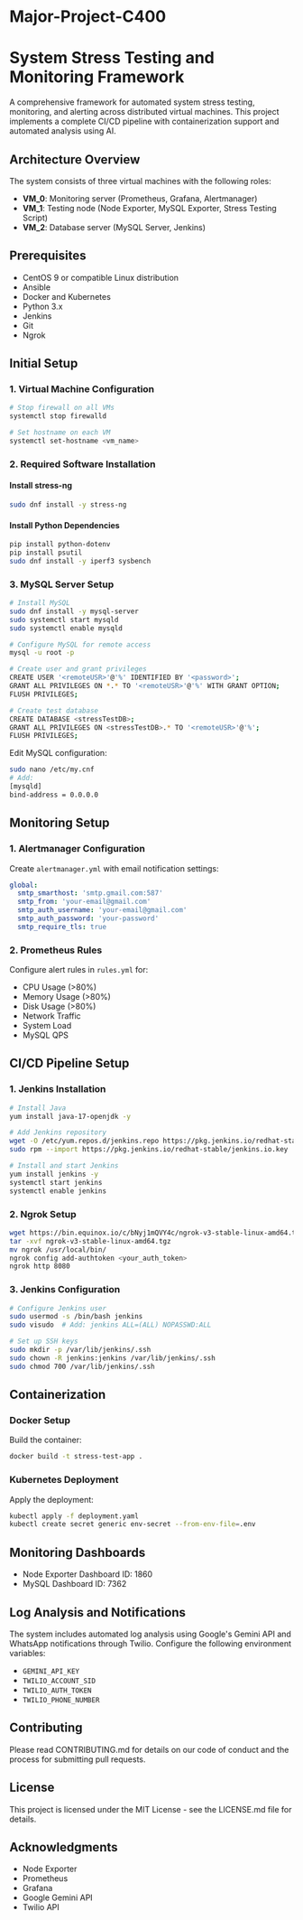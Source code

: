 # Major-Project-C400
# System Stress Testing and Monitoring Framework

A comprehensive framework for automated system stress testing, monitoring, and alerting across distributed virtual machines. This project implements a complete CI/CD pipeline with containerization support and automated analysis using AI.

## Architecture Overview

The system consists of three virtual machines with the following roles:

- **VM_0**: Monitoring server (Prometheus, Grafana, Alertmanager)
- **VM_1**: Testing node (Node Exporter, MySQL Exporter, Stress Testing Script)
- **VM_2**: Database server (MySQL Server, Jenkins)

## Prerequisites

- CentOS 9 or compatible Linux distribution
- Ansible
- Docker and Kubernetes
- Python 3.x
- Jenkins
- Git
- Ngrok

## Initial Setup

### 1. Virtual Machine Configuration

```bash
# Stop firewall on all VMs
systemctl stop firewalld

# Set hostname on each VM
systemctl set-hostname <vm_name>
```

### 2. Required Software Installation

#### Install stress-ng
```bash
sudo dnf install -y stress-ng
```

#### Install Python Dependencies
```bash
pip install python-dotenv
pip install psutil
sudo dnf install -y iperf3 sysbench
```

### 3. MySQL Server Setup

```bash
# Install MySQL
sudo dnf install -y mysql-server
sudo systemctl start mysqld
sudo systemctl enable mysqld

# Configure MySQL for remote access
mysql -u root -p

# Create user and grant privileges
CREATE USER '<remoteUSR>'@'%' IDENTIFIED BY '<password>';
GRANT ALL PRIVILEGES ON *.* TO '<remoteUSR>'@'%' WITH GRANT OPTION;
FLUSH PRIVILEGES;

# Create test database
CREATE DATABASE <stressTestDB>;
GRANT ALL PRIVILEGES ON <stressTestDB>.* TO '<remoteUSR>'@'%';
FLUSH PRIVILEGES;
```

Edit MySQL configuration:
```bash
sudo nano /etc/my.cnf
# Add:
[mysqld]
bind-address = 0.0.0.0
```

## Monitoring Setup

### 1. Alertmanager Configuration

Create `alertmanager.yml` with email notification settings:
```yaml
global:
  smtp_smarthost: 'smtp.gmail.com:587'
  smtp_from: 'your-email@gmail.com'
  smtp_auth_username: 'your-email@gmail.com'
  smtp_auth_password: 'your-password'
  smtp_require_tls: true
```

### 2. Prometheus Rules

Configure alert rules in `rules.yml` for:
- CPU Usage (>80%)
- Memory Usage (>80%)
- Disk Usage (>80%)
- Network Traffic
- System Load
- MySQL QPS

## CI/CD Pipeline Setup

### 1. Jenkins Installation

```bash
# Install Java
yum install java-17-openjdk -y

# Add Jenkins repository
wget -O /etc/yum.repos.d/jenkins.repo https://pkg.jenkins.io/redhat-stable/jenkins.repo
sudo rpm --import https://pkg.jenkins.io/redhat-stable/jenkins.io.key

# Install and start Jenkins
yum install jenkins -y
systemctl start jenkins
systemctl enable jenkins
```

### 2. Ngrok Setup

```bash
wget https://bin.equinox.io/c/bNyj1mQVY4c/ngrok-v3-stable-linux-amd64.tgz
tar -xvf ngrok-v3-stable-linux-amd64.tgz
mv ngrok /usr/local/bin/
ngrok config add-authtoken <your_auth_token>
ngrok http 8080
```

### 3. Jenkins Configuration

```bash
# Configure Jenkins user
sudo usermod -s /bin/bash jenkins
sudo visudo  # Add: jenkins ALL=(ALL) NOPASSWD:ALL

# Set up SSH keys
sudo mkdir -p /var/lib/jenkins/.ssh
sudo chown -R jenkins:jenkins /var/lib/jenkins/.ssh
sudo chmod 700 /var/lib/jenkins/.ssh
```

## Containerization

### Docker Setup

Build the container:
```bash
docker build -t stress-test-app .
```

### Kubernetes Deployment

Apply the deployment:
```bash
kubectl apply -f deployment.yaml
kubectl create secret generic env-secret --from-env-file=.env
```

## Monitoring Dashboards

- Node Exporter Dashboard ID: 1860
- MySQL Dashboard ID: 7362

## Log Analysis and Notifications

The system includes automated log analysis using Google's Gemini API and WhatsApp notifications through Twilio. Configure the following environment variables:
- `GEMINI_API_KEY`
- `TWILIO_ACCOUNT_SID`
- `TWILIO_AUTH_TOKEN`
- `TWILIO_PHONE_NUMBER`

## Contributing

Please read CONTRIBUTING.md for details on our code of conduct and the process for submitting pull requests.

## License

This project is licensed under the MIT License - see the LICENSE.md file for details.

## Acknowledgments

- Node Exporter
- Prometheus
- Grafana
- Google Gemini API
- Twilio API
